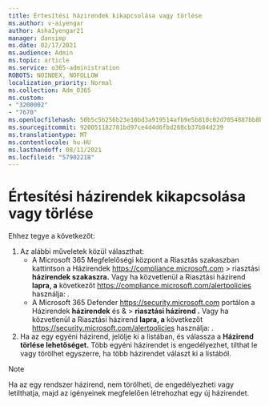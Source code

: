 ```yaml
---
title: Értesítési házirendek kikapcsolása vagy törlése
ms.author: v-aiyengar
author: AshaIyengar21
manager: dansimp
ms.date: 02/17/2021
ms.audience: Admin
ms.topic: article
ms.service: o365-administration
ROBOTS: NOINDEX, NOFOLLOW
localization_priority: Normal
ms.collection: Adm_O365
ms.custom:
- "3200002"
- "7670"
ms.openlocfilehash: 50b5c5b256b23e10bd3a919514afb9e5b810c02d7054887bb8bb191e21a0c81e
ms.sourcegitcommit: 920051182781bd97ce4d4d6fbd268cb37b84d239
ms.translationtype: MT
ms.contentlocale: hu-HU
ms.lasthandoff: 08/11/2021
ms.locfileid: "57902218"
---
```

# <a name="turn-off-or-delete-alert-policies"></a>Értesítési házirendek kikapcsolása vagy törlése

Ehhez tegye a következőt:

1. Az alábbi műveletek közül választhat:
   - A Microsoft 365 Megfelelőségi központ a Riasztás szakaszban kattintson a Házirendek <https://compliance.microsoft.com>  \>  riasztási **házirendek szakaszra.** Vagy ha közvetlenül a Riasztási házirend **lapra, a** következőt <https://compliance.microsoft.com/alertpolicies> használja: .
   - A Microsoft 365 Defender <https://security.microsoft.com> portálon a Házirendek **házirendek** és & \> **riasztási házirend .** Vagy ha közvetlenül a Riasztási házirend **lapra, a** következőt <https://security.microsoft.com/alertpolicies> használja: .
2. Ha az egy egyéni házirend, jelölje ki a listában, és válassza a **Házirend törlése lehetőséget.** Több egyéni házirendet is engedélyezhet, tilthat le vagy törölhet egyszerre, ha több házirendet választ ki a listából.

> [!NOTE]
> Ha az egy rendszer házirend, nem törölheti, de engedélyezheti vagy letilthatja, majd az igényeinek megfelelően létrehozhat egy új házirendet.
